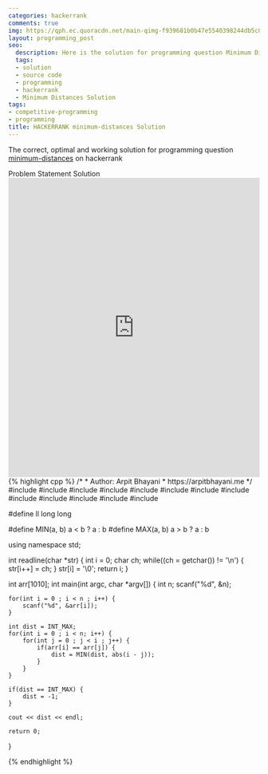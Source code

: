 ```yaml
---
categories: hackerrank
comments: true
img: https://qph.ec.quoracdn.net/main-qimg-f939681b0b47e5540398244db5c8966f?convert_to_webp=true
layout: programming_post
seo:
  description: Here is the solution for programming question Minimum Distances on hackerrank
  tags:
  - solution
  - source code
  - programming
  - hackerrank
  - Minimum Distances Solution
tags:
- competitive-programming
- programming
title: HACKERRANK minimum-distances Solution
---
```

The correct, optimal and working solution for programming question [minimum-distances](https://www.hackerrank.com/challenges/minimum-distances) on hackerrank

<div class="ui secondary pointing large menu">
  <a class="grey item" data-tab="problem-statement">
    Problem Statement
  </a>
  <a class="active item grey" data-tab="solution">
    Solution
  </a>
</div>
<div class="ui bottom attached tab" data-tab="problem-statement">
    <iframe src="https://www.hackerrank.com/challenges/minimum-distances" width="100%" height="600px" style="overflow: scroll; border: none;"></iframe>
</div>
<div class="ui bottom attached active tab" data-tab="solution">
{% highlight cpp %}
/*
 *  Author: Arpit Bhayani
 *  https://arpitbhayani.me
 */
#include <cmath>
#include <cstdio>
#include <cstdlib>
#include <climits>
#include <deque>
#include <iostream>
#include <list>
#include <limits>
#include <map>
#include <queue>
#include <set>
#include <stack>
#include <vector>

#define ll long long

#define MIN(a, b) a < b ? a : b
#define MAX(a, b) a > b ? a : b

using namespace std;

int readline(char *str) {
    int i = 0;
    char ch;
    while((ch = getchar()) != '\n') {
        str[i++] = ch;
    }
    str[i] = '\0';
    return i;
}

int arr[1010];
int main(int argc, char *argv[]) {
    int n;
    scanf("%d", &n);

    for(int i = 0 ; i < n ; i++) {
        scanf("%d", &arr[i]);
    }

    int dist = INT_MAX;
    for(int i = 0 ; i < n; i++) {
        for(int j = 0 ; j < i ; j++) {
            if(arr[i] == arr[j]) {
                dist = MIN(dist, abs(i - j));
            }
        }
    }

    if(dist == INT_MAX) {
        dist = -1;
    }

    cout << dist << endl;

    return 0;
}

{% endhighlight %}
</div>
